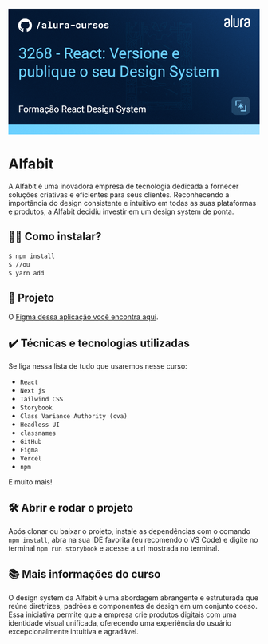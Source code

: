 ![3267 - React: Versione e publique o seu Design System](thumb.png)

# Alfabit

A Alfabit é uma inovadora empresa de tecnologia dedicada a fornecer soluções criativas e eficientes para seus clientes. Reconhecendo a importância do design consistente e intuitivo em todas as suas plataformas e produtos, a Alfabit decidiu investir em um design system de ponta.

## 👨‍💻 Como instalar?

```bash
$ npm install
$ //ou
$ yarn add
```

## 🔨 Projeto

O [Figma dessa aplicação você encontra aqui](https://www.figma.com/file/h86gUvqUXTKwgr6tVYinLT/React%3A-Design-System-com-Tailwind?type=design&node-id=0-1&t=GuaFV9cp30SS2di9-0).

## ✔️ Técnicas e tecnologias utilizadas

Se liga nessa lista de tudo que usaremos nesse curso:

- `React`
- `Next js`
- `Tailwind CSS`
- `Storybook`
- `Class Variance Authority (cva)`
- `Headless UI`
- `classnames`
- `GitHub`
- `Figma`
- `Vercel`
- `npm`

E muito mais!

## 🛠️ Abrir e rodar o projeto

Após clonar ou baixar o projeto, instale as dependências com o comando `npm install`, abra na sua IDE favorita (eu recomendo o VS Code) e digite no terminal `npm run storybook` e acesse a url mostrada no terminal.

## 📚 Mais informações do curso

O design system da Alfabit é uma abordagem abrangente e estruturada que reúne diretrizes, padrões e componentes de design em um conjunto coeso. Essa iniciativa permite que a empresa crie produtos digitais com uma identidade visual unificada, oferecendo uma experiência do usuário excepcionalmente intuitiva e agradável.
